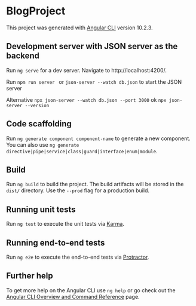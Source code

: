 # BlogProject

This project was generated with [Angular CLI](https://github.com/angular/angular-cli) version 10.2.3.

## Development server with JSON server as the backend

Run `ng serve` for a dev server. Navigate to http://localhost:4200/.

Run `npm run server `  or `json-server --watch db.json` to start the JSON server

Alternative  `npx json-server --watch db.json --port 3000` ok `npx json-server --version`

## Code scaffolding

Run `ng generate component component-name` to generate a new component. You can also use `ng generate directive|pipe|service|class|guard|interface|enum|module`.

## Build

Run `ng build` to build the project. The build artifacts will be stored in the `dist/` directory. Use the `--prod` flag for a production build.

## Running unit tests

Run `ng test` to execute the unit tests via [Karma](https://karma-runner.github.io).

## Running end-to-end tests

Run `ng e2e` to execute the end-to-end tests via [Protractor](http://www.protractortest.org/).

## Further help

To get more help on the Angular CLI use `ng help` or go check out the [Angular CLI Overview and Command Reference](https://angular.io/cli) page.
